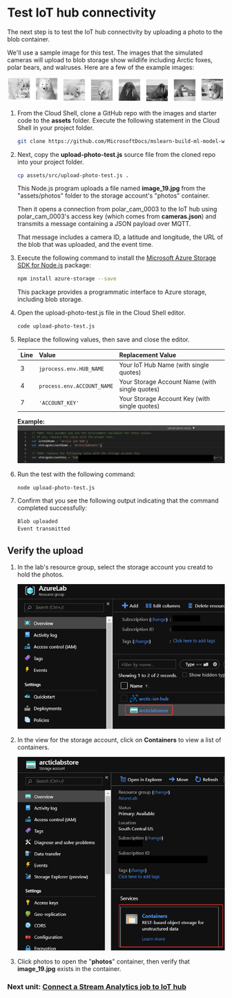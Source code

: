 # Test IoT hub connectivity
The next step is to test the IoT hub connectivity by uploading a photo to the blob container.

We'll use a sample image for this test. The images that the simulated cameras will upload to blob storage show wildlife including Arctic foxes, polar bears, and walruses. Here are a few of the example images:  

![Wildlife photos](media/5-wildlife-images.png)

1. From the Cloud Shell, clone a GitHub repo with the images and starter code to the **assets** folder. Execute the following statement in the Cloud Shell in your project folder.
    ```bash
    git clone https://github.com/MicrosoftDocs/mslearn-build-ml-model-with-azure-stream-analytics.git assets
    ```
1. Next, copy the **upload-photo-test.js** source file from the cloned repo into your project folder.
    ```bash
    cp assets/src/upload-photo-test.js .
    ```

    This Node.js program uploads a file named **image_19.jpg** from the "assets/photos" folder to the storage account's "photos" container.

    Then it opens a connection from polar_cam_0003 to the IoT hub using polar_cam_0003's access key (which comes from **cameras.json**) and transmits a message containing a JSON payload over MQTT.

    That message includes a camera ID, a latitude and longitude, the URL of the blob that was uploaded, and the event time.

1. Execute the following command to install the [Microsoft Azure Storage SDK for Node.js](https://www.npmjs.com/package/azure-storage) package:
    ```bash
    npm install azure-storage --save
    ```
    This package provides a programmatic interface to Azure storage, including blob storage.

1. Open the upload-photo-test.js file in the Cloud Shell editor.
    ```bash
    code upload-photo-test.js
    ```
1. Replace the following values, then save and close the editor.


    | Line | Value  | Replacement Value   |
    |------|------|------|
    |3 |```jprocess.env.HUB_NAME```|Your IoT Hub Name (with single quotes)|
    |4 |```process.env.ACCOUNT_NAME```|Your Storage Account Name (with single quotes)| 
    |7 |```'ACCOUNT_KEY'```|Your Storage Account Key (with single quotes)|
    
    **Example:**
    ![Example code](media/iot-hub-7.png)

1. Run the test with the following command:
    ```bash
    node upload-photo-test.js
    ```
1. Confirm that you see the following output indicating that the command completed successfully:
    ```bash
    Blob uploaded
    Event transmitted
    ```
## Verify the upload
1. In the lab's resource group, select the storage account you creatd to hold the photos.

    ![Verify uploads](media/verify-upload-1.png)

1. In the view for the storage account, click on **Containers** to view a list of containers. 

    ![Verify uploads](media/verify-upload-2.png)

1. Click photos to open the "**photos**" container, then verify that **image_19.jpg** exists in the container. 

### Next unit: [Connect a Stream Analytics job to IoT hub](connect-stream-analytics.md)
